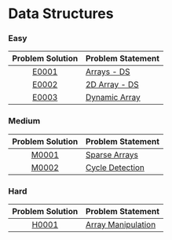 # Data Structures

### Easy

|Problem Solution|Problem Statement|
|:--------------:|-----------------|
|[E0001]|[Arrays - DS]|
|[E0002]|[2D Array - DS]|
|[E0003]|[Dynamic Array]|

### Medium

|Problem Solution|Problem Statement|
|:--------------:|-----------------|
|[M0001]|[Sparse Arrays]|
|[M0002]|[Cycle Detection]|

### Hard

|Problem Solution|Problem Statement|
|:--------------:|-----------------|
|[H0001]|[Array Manipulation]|

[//]: # (Easy)

[E0001]: Easy/E0001.cpp
[Arrays - DS]: https://www.hackerrank.com/challenges/arrays-ds/problem

[E0002]: Easy/E0002.cpp
[2D Array - DS]: https://www.hackerrank.com/challenges/2d-array/problem

[E0003]: Easy/E0003.cpp
[Dynamic Array]: https://www.hackerrank.com/challenges/dynamic-array/problem

[//]: # (Medium)

[M0001]: Medium/M0001.cpp
[Sparse Arrays]: https://www.hackerrank.com/challenges/sparse-arrays/problem

[M0002]: Medium/M0002.cpp
[Cycle Detection]: https://www.hackerrank.com/challenges/detect-whether-a-linked-list-contains-a-cycle/problem

[//]: # (Hard)

[H0001]: Hard/H0001.cpp
[Array Manipulation]: https://www.hackerrank.com/challenges/crush/problem

[//]: # (EOF)